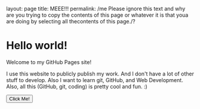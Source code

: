 layout: page
title: MEEE!!!
permalink: /me
Please ignore this text and why are you trying to copy the contents of this page or whatever it is that youa are doing by selecting all thecontents of this page./?
<html>

<head>
    <link rel="shortcut icon" type="image/x-icon" href="favicon.ico">
    <link rel="stylesheet" href="styles.css">
</head>

<body>
    <h1 class="x">Hello world!</h1>
    <p class="x">Welcome to my GitHub Pages site!</p>
    <p class="x">I use this website to publicly publish my work. And I don't have a lot of other stuff to develop. Also I want to learn git, GitHub, and Web Development. Also, all this (GitHub, git, coding) is pretty cool and fun. :)</p>
    <button onclick="ClickMe()">Click Me!</button>
    <script src="script.js"></script>
</body>

</html>